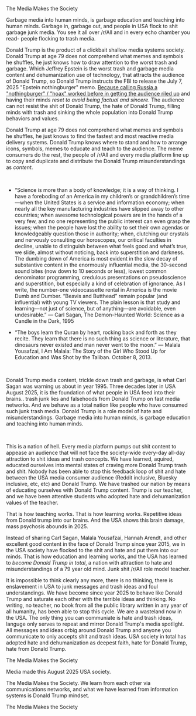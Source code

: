 The Media Makes the Society   

Garbage media into human minds, is garbage education and teaching into human minds. Garbage in, garbage out, and people in USA flock to shit garbage junk media. You see it all over /r/All and in every echo chamber you read- people flocking to trash media.

Donald Trump is the product of a clickbait shallow media systems society. Donald Trump at age 79 does not comprehend what memes and symbols he shuffles, he just knows how to draw attention to the worst trash and garbage. Which Jeffrey Epstein is the worst trash and garbage media content and dehumanization use of technology, that attracts the audience of Donald Trump, so Donald Trump instructs the FBI to release the July 7, 2025  "Epstein nothingburger" memo. [Because calling Russia a "nothingburger" / "hoax" worked before in getting the audience riled up](https://thehill.com/homenews/media/340118-cnns-van-jones-okeefe-russia-nothingburger-video-a-hoax/) and having their minds *reset to avoid being factual and sincere*. The audience can not resist the shit of Donald Trump, the hate of Donald Trump, filling minds with trash and sinking the whole population into Donald Trump behaviors and values.

Donald Trump at age 79 does not comprehend what memes and symbols he shuffles, he just knows to find the fastest and most reactive media delivery systems. Donald Trump knows where to stand and how to arrange icons, symbols, memes to educate and teach to the audience. The meme consumers do the rest, the people of /r/All and every media platform line up to copy and duplicate and distribute the Donald Trump misunderstandings as *content*.

&nbsp;

* “Science is more than a body of knowledge; it is a way of thinking. I have a foreboding of an America in my children’s or grandchildren’s time—when the United States is a service and information economy; when nearly all the key manufacturing industries have slipped away to other countries; when awesome technological powers are in the hands of a very few, and no one representing the public interest can even grasp the issues; when the people have lost the ability to set their own agendas or knowledgeably question those in authority; when, clutching our crystals and nervously consulting our horoscopes, our critical faculties in decline, unable to distinguish between what feels good and what’s true, we slide, almost without noticing, back into superstition and darkness. The dumbing down of America is most evident in the slow decay of substantive content in the enormously influential media, the 30-second sound bites (now down to 10 seconds or less), lowest common denominator programming, credulous presentations on pseudoscience and superstition, but especially a kind of celebration of ignorance. As I write, the number-one videocassette rental in America is the movie Dumb and Dumber. “Beavis and Butthead” remain popular (and influential) with young TV viewers. The plain lesson is that study and learning—not just of science, but of anything—are avoidable, even undesirable.”
― Carl Sagan, The Demon-Haunted World: Science as a Candle in the Dark, 1995

* “The boys learn the Quran by heart, rocking back and forth as they recite. They learn that there is no such thing as science or literature, that dinosaurs never existed and man never went to the moon.” ― Malala Yousafzai, I Am Malala: The Story of the Girl Who Stood Up for Education and Was Shot by the Taliban. October 8, 2013.

&nbsp;

Donald Trump media content, trickle down trash and garbage, is what Carl Sagan was warning us about in year 1995. Three decades later in USA August 2025, it is the foundation of what people in USA feed into their brains.. trash junk lies and falsehoods from Donald Trump on fast media networks.  And we behave as a total nation like people who have consumed such junk trash media. Donald Trump is a role model of hate and misunderstandings.  Garbage media into human minds, is garbage education and teaching into human minds.

&nbsp;

This is a nation of hell.  Every media platform pumps out shit content to appease an audience that will not face the society-wide every-day all-day attraction to shit ideas and trash concepts. We have learned, aquired, educated ourselves into mental states of craving more Donald Trump trash and shit. Nobody has been able to stop this feedback loop of shit and hate between the USA media consumer audience (Reddit inclusive, Bluesky inclusive, etc, etc) and Donald Trump. We have trashed our nation by means of educating ourselves with Donald Trump content. Trump is our teacher, and we have been attentive students who adopted hate and dehumanization values of the teacher.

That is how teaching works. That is how learning works. Repetitive ideas from Donald trump into our brains.  And the USA shows this brain damage, mass psychosis abounds in 2025. 

Instead of sharing Carl Sagan, Malala Yousafzai, Hannah Arendt, and other excellent good content in the face of Donald Trump since year 2015, we in the USA society have flocked to the shit and hate and put them into our minds. That is how education and learning works, and the USA has learned to *become Donald Trump in total*, a nation with attraction to hate and misunderstandings of a 79 year old mind. Junk shit /r/All role model teacher.

It is impossible to think clearly any more, there is no thinking, there is enslavement in USA to junk messages and trash ideas and foul understandings. We have become since year 2025 to behave like Donald Trump and saturate each other with the terrible ideas and thinking. No writing, no teacher, no book from all the public library written in any year of all humanity, has been able to stop this cycle. We are a wasteland now in the USA. The only thing you can communiate is hate and trash ideas, languge only serves to repeat and mirror Donald Trump's media spotlight. All messages and ideas orbig around Donald Trump and anyone you communicate to only accepts shit and trash ideas. USA society in total has adopted hate and dehumanization as deepest faith, hate for Donald Trump, hate from Donald Trump.

The Media Makes the Society

Media made this August 2025 USA society.

The Media Makes the Society. We learn from each other via communications networks, and what we have learned from information systems is Donald Trump mindset.

The Media Makes the Society

